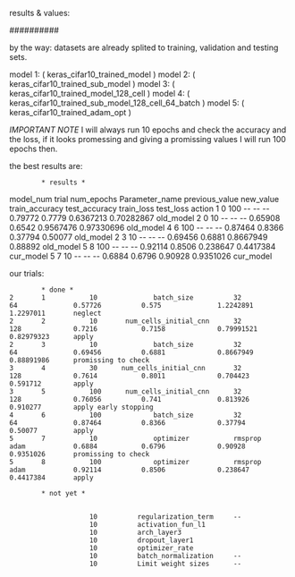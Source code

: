 results & values:

##########

by the way: datasets are already splited to training, validation and testing sets.


model 1: ( keras_cifar10_trained_model )
model 2: ( keras_cifar10_trained_sub_model )
model 3: ( keras_cifar10_trained_model_128_cell )
model 4: ( keras_cifar10_trained_sub_model_128_cell_64_batch )
model 5: ( keras_cifar10_trained_adam_opt )

*IMPORTANT NOTE*  I will always run 10 epochs and check the accuracy and the loss, if it looks promessing and giving a promissing values I will run 100 epochs then.

the best results are:

			* results *
model_num   trial	 num_epochs		Parameter_name		previous_value		new_value		train_accuracy		test_accuracy		train_loss		test_loss		action
	1		0			100				--					--					--				0.79772			 0.7779 			0.6367213		0.70282867 		old_model
	2		0			10 				--					--					--				0.65908 		 0.6542 			0.9567476 		0.97330696 		old_model
	4		6 			100 			--		 			--					-- 				0.87464 		 0.8366 			0.37794 		0.50077 		old_model
	2		3 			10 				--		 			-- 					-- 				0.69456 		 0.6881 			0.8667949 		0.88892 		old_model
	5		8 			100				--		 			-- 					-- 				0.92114 		 0.8506 			0.238647 		0.4417384 		cur_model
	5		7 			10 				--		 			-- 					-- 				0.6884 			 0.6796 			0.90928 		0.9351026 		cur_model

our trials: 

			* done *
	2		1			10 				batch_size			32					64 				0.57726			 0.575 				1.2242891 		1.2297011 		neglect
	2		2			10 		 num_cells_initial_cnn		32 					128 			0.7216 			 0.7158 			0.79991521 		0.82979323 		apply
	2		3 			10 				batch_size 			32 					64 				0.69456 		 0.6881 			0.8667949 		0.88891986 		promissing to check
	3		4 			30 	 	num_cells_initial_cnn		32 					128 			0.7614 			 0.8011 			0.704423 		0.591712 		apply
	3		5 			100 	 num_cells_initial_cnn		32 					128 			0.76056 		 0.741 				0.813926 		0.910277 		apply early stopping
	4		6 			100 			batch_size 			32					64 				0.87464 		 0.8366 			0.37794 		0.50077 		apply
	5		7			10 				optimizer 			rmsprop				adam			0.6884 			 0.6796 			0.90928 		0.9351026 		promissing to check
	5		8 			100 			optimizer 			rmsprop 			adam 			0.92114 		 0.8506 			0.238647 		0.4417384 		apply

			* not yet *


						10 			regularization_term		--
						10 			activation_fun_l1
						10 			arch_layer3
						10 			dropout_layer1
			 			10 			optimizer_rate
			 			10 			batch_normalization 	--
			 			10 			Limit weight sizes 		--

